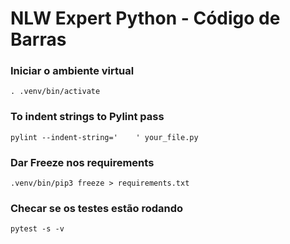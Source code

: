 # NLW Expert Python - Código de Barras

### Iniciar o ambiente virtual
`. .venv/bin/activate`

### To indent strings to Pylint pass
`pylint --indent-string='    ' your_file.py`

### Dar Freeze nos requirements
`.venv/bin/pip3 freeze > requirements.txt`

### Checar se os testes estão rodando
`pytest -s -v`